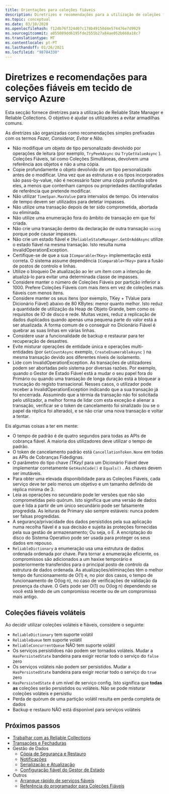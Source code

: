 ```yaml
---
title: Orientações para coleções fiáveis
description: Diretrizes e recomendações para a utilização de coleções fiáveis de tecido de serviço numa aplicação de tecido de serviço Azure.
ms.topic: conceptual
ms.date: 03/10/2020
ms.openlocfilehash: f12db76f324d07c178b49150d4e574476e7d9929
ms.sourcegitcommit: a055089dd6195fde2555b27a84ae052b668a18c7
ms.translationtype: MT
ms.contentlocale: pt-PT
ms.lasthandoff: 01/26/2021
ms.locfileid: "98784330"
---
```

# <a name="guidelines-and-recommendations-for-reliable-collections-in-azure-service-fabric"></a>Diretrizes e recomendações para coleções fiáveis em tecido de serviço Azure
Esta secção fornece diretrizes para a utilização de Reliable State Manager e Reliable Collections. O objetivo é ajudar os utilizadores a evitar armadilhas comuns.

As diretrizes são organizadas como recomendações simples prefixadas com os termos *Fazer,* *Considerar,* *Evitar* e *Não.*

* Não modifique um objeto de tipo personalizado devolvido por operações de leitura (por exemplo, `TryPeekAsync` ou `TryGetValueAsync` ). Coleções Fiáveis, tal como Coleções Simultâneas, devolvem uma referência aos objetos e não a uma cópia.
* Copie profundamente o objeto devolvido de um tipo personalizado antes de o modificar. Uma vez que as estruturas e os tipos incorporados são pass-by-value, não é necessário fazer uma cópia profunda sobre eles, a menos que contenham campos ou propriedades dactilografadas de referência que pretende modificar.
* Não utilizar `TimeSpan.MaxValue` para intervalos de tempo. Os intervalos de tempo devem ser utilizados para detetar impasses.
* Não utilize uma transação depois de ter sido comprometida, abortada ou eliminada.
* Não utilize uma enumeração fora do âmbito de transação em que foi criada.
* Não crie uma transação dentro da declaração de outra transação `using` porque pode causar impasses.
* Não crie um estado fiável e `IReliableStateManager.GetOrAddAsync` utilize o estado fiável na mesma transação. Isto resulta numa InvalidOperationException.
* Certifique-se de que a sua `IComparable<TKey>` implementação está correta. O sistema assume dependência `IComparable<TKey>` para a fusão de postos de controlo e linhas.
* Utilize o bloqueio De atualização ao ler um item com a intenção de atualizá-lo para evitar uma determinada classe de impasses.
* Considere manter o número de Coleções Fiáveis por partição inferior a 1000. Prefere Coleções Fiáveis com mais itens em vez de coleções mais fiáveis com menos itens.
* Considere manter os seus itens (por exemplo, TKey + TValue para Dicionário Fiável) abaixo de 80 KBytes: menor quanto melhor. Isto reduz a quantidade de utilização da Heap de Objeto Grande, bem como os requisitos de IO de disco e rede. Muitas vezes, reduz a replicação de dados duplicados quando apenas uma pequena parte do valor está a ser atualizada. A forma comum de o conseguir no Dicionário Fiável é quebrar as suas linhas em várias linhas.
* Considere usar a funcionalidade de backup e restaurar para ter recuperação de desastres.
* Evite misturar operações de entidade única e operações multi-entidades (por `GetCountAsync` exemplo, `CreateEnumerableAsync` ) na mesma transação devido aos diferentes níveis de isolamento.
* Lide com InvalidOperationException. As transações de utilizadores podem ser abortadas pelo sistema por diversas razões. Por exemplo, quando o Gestor de Estado Fiável está a mudar o seu papel fora do Primário ou quando uma transação de longa duração está a bloquear a truncação do registo transacional. Nesses casos, o utilizador pode receber a InvalidOperationException indicando que a sua transação já foi encerrada. Assumindo que a térmia da transação não foi solicitada pelo utilizador, a melhor forma de lidar com esta exceção é alienar a transação, verificar se o token de cancelamento foi sinalizado (ou se o papel da réplica foi alterado), e se não criar uma nova transação e voltar a tentar.  

Eis algumas coisas a ter em mente:

* O tempo de padrão é de quatro segundos para todas as APIs de cobrança fiável. A maioria dos utilizadores deve utilizar o tempo de padrão.
* O token de cancelamento padrão está `CancellationToken.None` em todas as APIs de Cobranças Fidedignas.
* O parâmetro do tipo chave *(TKey)* para um Dicionário Fiável deve implementar corretamente `GetHashCode()` e `Equals()` . As chaves devem ser imutáveis.
* Para obter uma elevada disponibilidade para as Coleções Fiáveis, cada serviço deve ter pelo menos um objetivo e um tamanho definido de réplica mínima de 3.
* Leia as operações no secundário pode ler versões que não são comprometidas pelo quórum.
  Isto significa que uma versão de dados que é lida a partir de um único secundário pode ser falsamente progredida.
  As leituras de Primary são sempre estáveis: nunca podem ser falsas progredidas.
* A segurança/privacidade dos dados persistidos pela sua aplicação numa recolha fiável é a sua decisão e sujeita às proteções fornecidas pela sua gestão de armazenamento; Ou seja, o E. A encriptação do disco do Sistema Operativo pode ser usada para proteger os seus dados em repouso.
* `ReliableDictionary` a enumeração usa uma estrutura de dados ordenada ordenada por chave. Para tornar a enumeração eficiente, os compromissos são adicionados a um haxixe temporário e posteriormente transferidos para o principal posto de controlo da estrutura de dados ordenada. As atualizações/eliminações têm o melhor tempo de funcionaamento de O(1) e, no pior dos casos, o tempo de funcionaamento de O(log n), no caso de verificações de validação da presença da chave. O Gets pode ser O(1) ou O(log n) dependendo se você está lendo de um compromisso recente ou de um compromisso mais antigo.

## <a name="volatile-reliable-collections"></a>Coleções fiáveis voláteis
Ao decidir utilizar coleções voláteis e fiáveis, considere o seguinte:

* ```ReliableDictionary``` tem suporte volátil
* ```ReliableQueue``` tem suporte volátil
* ```ReliableConcurrentQueue``` NÃO tem suporte volátil
* Os serviços persistidoes não podem ser tornados voláteis. Mudar a ```HasPersistedState``` bandeira para exigir recriar todo o serviço do ```false``` zero
* Os serviços voláteis não podem ser persistidos. Mudar a ```HasPersistedState``` bandeira para exigir recriar todo o serviço do ```true``` zero
* ```HasPersistedState``` é um nível de serviço config. Isto significa que **todas as** coleções serão persistidos ou voláteis. Não se pode misturar coleções voláteis e persistiu
* Perda de quórum de uma partição volátil resulta em perda completa de dados
* Backup e restauro NÃO está disponível para serviços voláteis

## <a name="next-steps"></a>Próximos passos
* [Trabalhar com as Reliable Collections](service-fabric-work-with-reliable-collections.md)
* [Transações e Fechaduras](service-fabric-reliable-services-reliable-collections-transactions-locks.md)
* Gestão de Dados
  * [Cópia de Segurança e Restauro](service-fabric-reliable-services-backup-restore.md)
  * [Notificações](service-fabric-reliable-services-notifications.md)
  * [Serialização e Atualização](service-fabric-application-upgrade-data-serialization.md)
  * [Configuração fiável do Gestor de Estado](service-fabric-reliable-services-configuration.md)
* Outros
  * [Arranque rápido de serviços fiáveis](service-fabric-reliable-services-quick-start.md)
  * [Referência do programador para Coleções Fiáveis](/dotnet/api/microsoft.servicefabric.data.collections#microsoft_servicefabric_data_collections)

